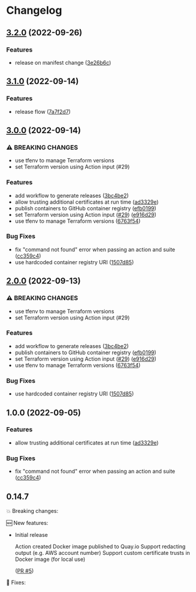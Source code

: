 # Changelog

## [3.2.0](https://github.com/dan-hill2802/github-action-kitchen-terraform/compare/v3.1.0...v3.2.0) (2022-09-26)


### Features

* release on manifest change ([3e26b6c](https://github.com/dan-hill2802/github-action-kitchen-terraform/commit/3e26b6c4e2bbf012d76ad5cb899299d6b85dd878))

## [3.1.0](https://github.com/dan-hill2802/github-action-kitchen-terraform/compare/v3.0.0...v3.1.0) (2022-09-14)


### Features

* release flow ([7a7f2d7](https://github.com/dan-hill2802/github-action-kitchen-terraform/commit/7a7f2d777da7a0e7bd58f78198be140c5ab2aed8))

## [3.0.0](https://github.com/dan-hill2802/github-action-kitchen-terraform/compare/v2.0.0...v3.0.0) (2022-09-14)


### ⚠ BREAKING CHANGES

* use tfenv to manage Terraform versions
* set Terraform version using Action input (#29)

### Features

* add workflow to generate releases ([3bc4be2](https://github.com/dan-hill2802/github-action-kitchen-terraform/commit/3bc4be2debc07068b783379ca7eb15c7019642f2))
* allow trusting additional certificates at run time ([ad3329e](https://github.com/dan-hill2802/github-action-kitchen-terraform/commit/ad3329e533d17de8cd91dec032d8b21f9840acce))
* publish containers to GitHub container registry ([efb0199](https://github.com/dan-hill2802/github-action-kitchen-terraform/commit/efb0199ab445d1d6e443d9896b4e22c75c932858))
* set Terraform version using Action input ([#29](https://github.com/dan-hill2802/github-action-kitchen-terraform/issues/29)) ([e916d29](https://github.com/dan-hill2802/github-action-kitchen-terraform/commit/e916d2973301924f29d8a805a42661c2cbe5dadd))
* use tfenv to manage Terraform versions ([6763f54](https://github.com/dan-hill2802/github-action-kitchen-terraform/commit/6763f546d564c4cac6420974b779033594e86b59))


### Bug Fixes

* fix "command not found" error when passing an action and suite ([cc359c4](https://github.com/dan-hill2802/github-action-kitchen-terraform/commit/cc359c4a1b1e5096f642794870045f12480e80b7))
* use hardcoded container registry URI ([1507d85](https://github.com/dan-hill2802/github-action-kitchen-terraform/commit/1507d859d46bee151cbf64d0e0151be589af820f))

## [2.0.0](https://github.com/dwp/github-action-kitchen-terraform/compare/v1.0.0...v2.0.0) (2022-09-13)


### ⚠ BREAKING CHANGES

* use tfenv to manage Terraform versions
* set Terraform version using Action input (#29)

### Features

* add workflow to generate releases ([3bc4be2](https://github.com/dwp/github-action-kitchen-terraform/commit/3bc4be2debc07068b783379ca7eb15c7019642f2))
* publish containers to GitHub container registry ([efb0199](https://github.com/dwp/github-action-kitchen-terraform/commit/efb0199ab445d1d6e443d9896b4e22c75c932858))
* set Terraform version using Action input ([#29](https://github.com/dwp/github-action-kitchen-terraform/issues/29)) ([e916d29](https://github.com/dwp/github-action-kitchen-terraform/commit/e916d2973301924f29d8a805a42661c2cbe5dadd))
* use tfenv to manage Terraform versions ([6763f54](https://github.com/dwp/github-action-kitchen-terraform/commit/6763f546d564c4cac6420974b779033594e86b59))


### Bug Fixes

* use hardcoded container registry URI ([1507d85](https://github.com/dwp/github-action-kitchen-terraform/commit/1507d859d46bee151cbf64d0e0151be589af820f))

## 1.0.0 (2022-09-05)


### Features

* allow trusting additional certificates at run time ([ad3329e](https://github.com/dwp/github-action-kitchen-terraform/commit/ad3329e533d17de8cd91dec032d8b21f9840acce))


### Bug Fixes

* fix "command not found" error when passing an action and suite ([cc359c4](https://github.com/dwp/github-action-kitchen-terraform/commit/cc359c4a1b1e5096f642794870045f12480e80b7))

## 0.14.7

💥 Breaking changes:

🆕 New features:

- Initial release

  Action created
  Docker image published to Quay.io
  Support redacting output (e.g. AWS account number)
  Support custom certificate trusts in Docker image (for local use)

  ([PR #5](https://github.com/dwp/terraform-github-repository/pull/5))

🔧 Fixes:
